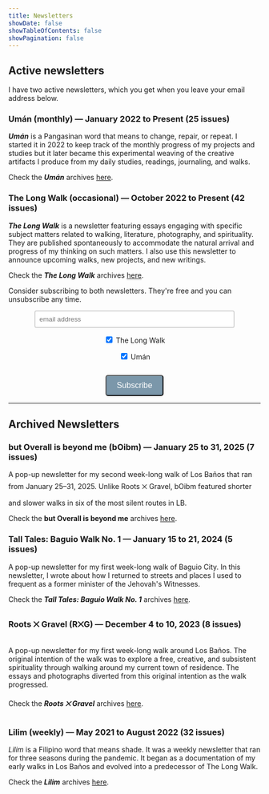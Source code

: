 ```yaml
---
title: Newsletters
showDate: false
showTableOfContents: false
showPagination: false
---
```


## Active newsletters

I have two active newsletters, which you get when you leave your email address below.

### Umán (monthly) — January 2022 to Present (25 issues)

_**Umán**_ is a Pangasinan word that means to change, repair, or repeat. I started it in 2022 to keep track of the monthly progress of my projects and studies but it later became this experimental weaving of the creative artifacts I produce from my daily studies, readings, journaling, and walks.

Check the _**Umán**_ archives [here](uman).

### The Long Walk (occasional) — October 2022 to Present (42 issues)

_**The Long Walk**_ is a newsletter featuring essays engaging with specific subject matters related to walking, literature, photography, and spirituality. They are published spontaneously to accommodate the natural arrival and progress of my thinking on such matters. I also use this newsletter to announce upcoming walks, new projects, and new writings.

Check the _**The Long Walk**_ archives [here](tlw).

Consider subscribing to both newsletters. They're free and you can unsubscribe any time.

<form method="post" action="https://listmonk.lawak.ph/subscription/form" class="listmonk-form">
  <div style="text-align: center;">
  <input type="hidden" name="nonce" />
  <p><input type="email" name="email" required placeholder="email address" style="width: 100%; max-width: 400px; border: 2px solid lightgray; padding: 8px; border-radius: 4px;"></p>
  <p>
  <input id="4ea63" type="checkbox" name="l" checked value="4ea6395a-bea5-414a-a563-47e28c373333" />
    <label for="4ea63">The Long Walk</label>
    <br />
  </p>
  <p>
    <input id="25bb2" type="checkbox" name="l" checked value="25bb2dad-0ae7-4a21-8349-5bc989677539" />
    <label for="25bb2">Umán</label>
    <br />
  </p>
  <div style="display: inline-block;">
    <div class="h-captcha" data-sitekey="3da8d39e-effe-4136-b7a4-846adbf21414"></div>
  </div>

  <script src="https://js.hcaptcha.com/1/api.js" async defer></script>

  <p>
  <input type="submit" value="Subscribe" style="background-color: #7b97aa; color: white; padding: 10px 20px; font-size: 16px; border-radius: 5px;">
  </p>

  </div>
</form>
</div>

---

## Archived Newsletters

### but Overall is beyond me (bOibm) — January 25 to 31, 2025 (7 issues)

A pop-up newsletter for my second week-long walk of Los Baños that ran from January 25–31, 2025. Unlike Roots ྾ Gravel, bOibm featured shorter and slower walks in six of the most silent routes in LB.

Check the **but Overall is beyond me** archives [here](boibm).

### Tall Tales: Baguio Walk No. 1 — January 15 to 21, 2024 (5 issues)

A pop-up newsletter for my first week-long walk of Baguio City. In this newsletter, I wrote about how I returned to streets and places I used to frequent as a former minister of the Jehovah's Witnesses.

Check the _**Tall Tales: Baguio Walk No. 1**_ archives [here](tt1).

### Roots ྾ Gravel (R྾G) — December 4 to 10, 2023 (8 issues)

A pop-up newsletter for my first week-long walk around Los Baños. The original intention of the walk was to explore a free, creative, and subsistent spirituality through walking around my current town of residence. The essays and photographs diverted from this original intention as the walk progressed.

Check the _**Roots ྾ Gravel**_ archives [here](rxg1).

### Lilim (weekly) — May 2021 to August 2022 (32 issues)

_Lilim_ is a Filipino word that means shade. It was a weekly newsletter that ran for three seasons during the pandemic. It began as a documentation of my early walks in Los Baños and evolved into a predecessor of The Long Walk.

Check the _**Lilim**_ archives [here](lilim).
